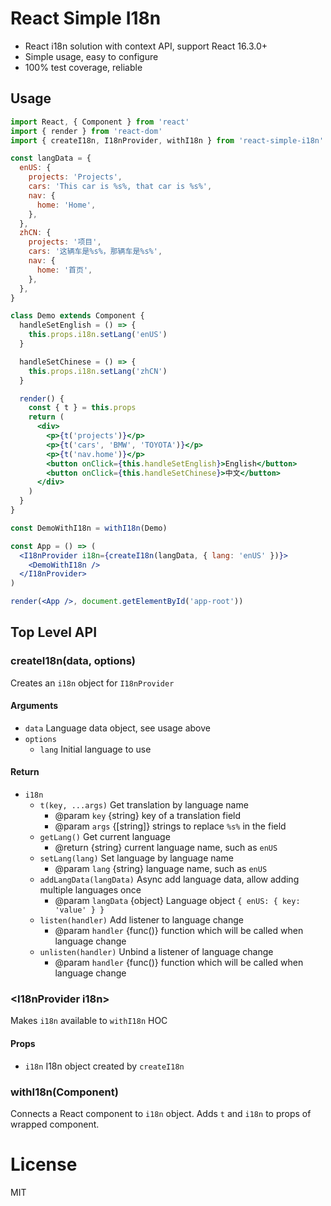 # React Simple I18n

- React i18n solution with context API, support React 16.3.0+
- Simple usage, easy to configure
- 100% test coverage, reliable

## Usage

```jsx
import React, { Component } from 'react'
import { render } from 'react-dom'
import { createI18n, I18nProvider, withI18n } from 'react-simple-i18n'

const langData = {
  enUS: {
    projects: 'Projects',
    cars: 'This car is %s%, that car is %s%',
    nav: {
      home: 'Home',
    },
  },
  zhCN: {
    projects: '项目',
    cars: '这辆车是%s%，那辆车是%s%',
    nav: {
      home: '首页',
    },
  },
}

class Demo extends Component {
  handleSetEnglish = () => {
    this.props.i18n.setLang('enUS')
  }

  handleSetChinese = () => {
    this.props.i18n.setLang('zhCN')
  }

  render() {
    const { t } = this.props
    return (
      <div>
        <p>{t('projects')}</p>
        <p>{t('cars', 'BMW', 'TOYOTA')}</p>
        <p>{t('nav.home')}</p>
        <button onClick={this.handleSetEnglish}>English</button>
        <button onClick={this.handleSetChinese}>中文</button>
      </div>
    )
  }
}

const DemoWithI18n = withI18n(Demo)

const App = () => (
  <I18nProvider i18n={createI18n(langData, { lang: 'enUS' })}>
    <DemoWithI18n />
  </I18nProvider>
)

render(<App />, document.getElementById('app-root'))
```

## Top Level API

### createI18n(data, options)

Creates an `i18n` object for `I18nProvider`

#### Arguments

- `data` Language data object, see usage above
- `options`
  - `lang` Initial language to use

#### Return

- `i18n`
  - `t(key, ...args)` Get translation by language name
    - @param `key` {string} key of a translation field
    - @param `args` {[string]} strings to replace `%s%` in the field
  - `getLang()` Get current language
    - @return {string} current language name, such as `enUS`
  - `setLang(lang)` Set language by language name
    - @param `lang` {string} language name, such as `enUS`
  - `addLangData(langData)` Async add language data, allow adding multiple languages once
    - @param `langData` {object} Language object `{ enUS: { key: 'value' } }`
  - `listen(handler)` Add listener to language change
    - @param `handler` {func()} function which will be called when language change
  - `unlisten(handler)` Unbind a listener of language change
    - @param `handler` {func()} function which will be called when language change

### \<I18nProvider i18n\>

Makes `i18n` available to `withI18n` HOC

#### Props

- `i18n` I18n object created by `createI18n`


### withI18n(Component)

Connects a React component to `i18n` object.
Adds `t` and `i18n` to props of wrapped component.

# License

MIT
